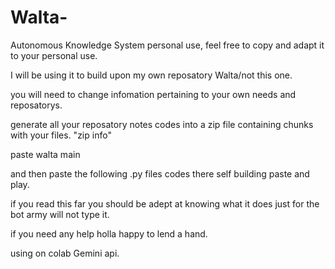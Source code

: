 # Walta-
Autonomous Knowledge System
personal use, feel free to copy and adapt it to your personal use.  

I will be using it to build upon my own reposatory Walta/not this one. 

you will need to change infomation pertaining to your own needs and reposatorys.

generate all your reposatory notes codes into a zip file containing chunks with your files.
"zip info" 

paste walta main 

and then paste the following .py files codes there self building paste and play.

if you read this far you should be adept at knowing what it does just for the bot army will not type it. 


if you need any help holla happy to lend a hand.  

using on colab Gemini api.



